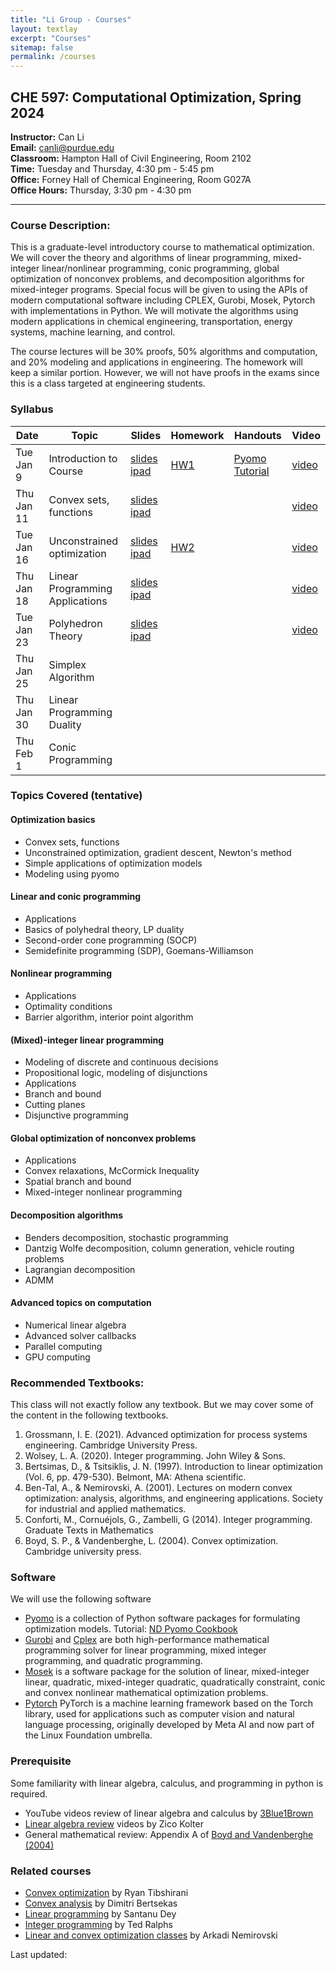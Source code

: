 ```yaml
---
title: "Li Group - Courses"
layout: textlay
excerpt: "Courses"
sitemap: false
permalink: /courses
---
```


## CHE 597: Computational Optimization, Spring 2024

**Instructor:** Can Li  
**Email:** canli@purdue.edu  
**Classroom:** Hampton Hall of Civil Engineering, Room 2102   
**Time:** Tuesday and Thursday, 4:30 pm - 5:45 pm   
**Office:** Forney Hall of Chemical Engineering, Room G027A   
**Office Hours:** Thursday, 3:30 pm - 4:30 pm	  

---

### Course Description:
This is a graduate-level introductory course to mathematical optimization. We will cover the theory and algorithms of linear programming, mixed-integer linear/nonlinear programming, conic programming, global optimization of nonconvex problems, and decomposition algorithms for mixed-integer programs. Special focus will be given to using the APIs of modern computational software including CPLEX, Gurobi, Mosek, Pytorch with implementations in Python. We will motivate the algorithms using modern applications in chemical engineering, transportation, energy systems, machine learning, and control.

The course lectures will be 30% proofs, 50% algorithms and computation, and 20% modeling and applications in engineering. The homework will keep a similar portion. However, we will not have proofs in the exams since this is a class targeted at engineering students. 

### Syllabus

| Date    <br />    | Topic      <br />                                                                  | Slides  <br />    | Homework  <br />| Handouts |Video  <br />| 
|--|----|--|--|--|--|
| Tue Jan 9   | Introduction to Course                                                      | <a href="https://github.com/li-group/ChE-597-Computational-Optimization/blob/main/Lecture%201/Lecture_1_Intro_slides.pdf" target="_blank">slides</a> <a href="https://github.com/li-group/ChE-597-Computational-Optimization/blob/main/Lecture%201/Lecture_1_Intro_ipad.pdf" target="_blank">ipad</a> |   <a href="https://github.com/li-group/ChE-597-Computational-Optimization/tree/main/HW%201" target="_blank">HW1</a>   |       <a href="https://github.com/li-group/ChE-597-Computational-Optimization/blob/main/Lecture%201" target="_blank">Pyomo Tutorial</a>| <a href="https://youtu.be/2b06DgHF68A" target="_blank">video</a>|
| Thu Jan 11   | Convex sets, functions                                                      | <a href="https://github.com/li-group/ChE-597-Computational-Optimization/blob/main/Lecture%202/Lecture_2_convex_sets_and_functions_slides.pdf" target="_blank">slides</a> <a href="https://github.com/li-group/ChE-597-Computational-Optimization/blob/main/Lecture%202/Lecture_2_convex_sets_and_functions_ipad.pdf" target="_blank">ipad</a>|          |          |<a href="https://youtu.be/SaSdryGlfbE?si=eElyZjqTOmz6hxeT" target="_blank">video</a>
| Tue Jan 16   | Unconstrained optimization                                |  <a href="https://github.com/li-group/ChE-597-Computational-Optimization/blob/main/Lecture%203/Lecture_3_slides.pdf" target="_blank">slides</a> <a href="https://github.com/li-group/ChE-597-Computational-Optimization/blob/main/Lecture%203/Lecture_3_ipad.pdf" target="_blank">ipad</a>|   <a href="https://github.com/li-group/ChE-597-Computational-Optimization/tree/main/HW%202" target="_blank">HW2</a>       |          |<a href="https://youtu.be/iqzk82Sca5w?si=fCNoPbUbC7HKBsvQ" target="_blank">video</a>
| Thu Jan 18   | Linear Programming Applications                                                             |  <a href="https://github.com/li-group/ChE-597-Computational-Optimization/blob/main/Lecture%204/Lecture_4_Linear_Programming_Applications_slides.pdf" target="_blank">slides</a> <a href="https://github.com/li-group/ChE-597-Computational-Optimization/blob/main/Lecture%204/Lecture_4_Linear_Programming_Applications_ipad.pdf" target="_blank">ipad</a>|          |          |<a href="https://youtu.be/eU3KEsjZopA" target="_blank">video</a>
| Tue Jan 23   | Polyhedron Theory                                | <a href="https://github.com/li-group/ChE-597-Computational-Optimization/blob/main/Lecture%205/Lecture_5_Polyhedron_Theory_slides.pdf" target="_blank">slides</a> <a href="https://github.com/li-group/ChE-597-Computational-Optimization/blob/main/Lecture%205/Lecture_5_Polyhedron_Theory_ipad.pdf" target="_blank">ipad</a> |     |          |<a href="https://youtu.be/jJQ-5irjqlA" target="_blank">video</a>
 | Thu Jan 25 |    Simplex Algorithm                                                    |  |          |          |
  | Thu Jan 30 |   Linear Programming Duality                                                  |  |          |          |
| Thu Feb 1 |   Conic Programming                                                  |  |          |          |



### Topics Covered (tentative)
#### Optimization basics
- Convex sets, functions
- Unconstrained optimization, gradient descent, Newton's method
- Simple applications of optimization models
- Modeling using pyomo

#### Linear and conic programming
- Applications
- Basics of polyhedral theory, LP duality
- Second-order cone programming (SOCP)
- Semidefinite programming (SDP), Goemans-Williamson

#### Nonlinear programming
- Applications
- Optimality conditions
- Barrier algorithm, interior point algorithm

#### (Mixed)-integer linear programming
- Modeling of discrete and continuous decisions
- Propositional logic, modeling of disjunctions
- Applications
- Branch and bound
- Cutting planes
- Disjunctive programming


#### Global optimization of nonconvex problems
- Applications
- Convex relaxations, McCormick Inequality
- Spatial branch and bound
- Mixed-integer nonlinear programming

#### Decomposition algorithms
- Benders decomposition, stochastic programming
- Dantzig Wolfe decomposition, column generation, vehicle routing problems
- Lagrangian decomposition
- ADMM 

#### Advanced topics on computation
- Numerical linear algebra
- Advanced solver callbacks
- Parallel computing
- GPU computing

### Recommended Textbooks:
This class will not exactly follow any textbook. But we may cover some of the content in the following textbooks.
1. Grossmann, I. E. (2021). Advanced optimization for process systems engineering. Cambridge University Press.
2. Wolsey, L. A. (2020). Integer programming. John Wiley & Sons.
3. Bertsimas, D., & Tsitsiklis, J. N. (1997). Introduction to linear optimization (Vol. 6, pp. 479-530). Belmont, MA: Athena scientific.
4. Ben-Tal, A., & Nemirovski, A. (2001). Lectures on modern convex optimization: analysis, algorithms, and engineering applications. Society for industrial and applied mathematics.
5. Conforti, M., Cornuéjols, G., Zambelli, G (2014). Integer programming. Graduate Texts in Mathematics
6. Boyd, S. P., & Vandenberghe, L. (2004). Convex optimization. Cambridge university press.

### Software
We will use the following software 
- [Pyomo](https://www.pyomo.org/) is a collection of Python software packages for formulating optimization models. Tutorial: [ND Pyomo Cookbook](https://jckantor.github.io/ND-Pyomo-Cookbook/README.html)
- [Gurobi](https://www.gurobi.com/documentation/) and [Cplex](https://www.ibm.com/products/ilog-cplex-optimization-studio) are both high-performance mathematical programming solver for linear programming, mixed integer programming, and quadratic programming.
- [Mosek](https://www.mosek.com/) is a software package for the solution of linear, mixed-integer linear, quadratic, mixed-integer quadratic, quadratically constraint, conic and convex nonlinear mathematical optimization problems.
- [Pytorch](https://pytorch.org/) PyTorch is a machine learning framework based on the Torch library, used for applications such as computer vision and natural language processing, originally developed by Meta AI and now part of the Linux Foundation umbrella.

### Prerequisite

Some familiarity with linear algebra, calculus, and programming in python is required.
- YouTube videos review of linear algebra and calculus by [3Blue1Brown](https://www.youtube.com/@3blue1brown/courses)
- [Linear algebra review](https://www.cs.cmu.edu/~zkolter/course/linalg/index.html)  videos by Zico Kolter
- General mathematical review: Appendix A of  [Boyd and Vandenberghe (2004)](https://web.stanford.edu/~boyd/cvxbook/bv_cvxbook.pdf)

### Related courses
- [Convex optimization](https://www.stat.cmu.edu/~ryantibs/convexopt/) by Ryan Tibshirani 
- [Convex analysis](https://ocw.mit.edu/courses/6-253-convex-analysis-and-optimization-spring-2012/pages/syllabus/) by Dimitri Bertsekas
- [Linear programming](https://www2.isye.gatech.edu/~sdey30/CourseLinearProgramming.html) by Santanu Dey
- [Integer programming](https://coral.ise.lehigh.edu/~ted/teaching/ie418/) by Ted Ralphs
- [Linear and convex optimization classes](https://www2.isye.gatech.edu/~nemirovs/) by Arkadi Nemirovski


<html lang="en">
<head>
    <meta charset="UTF-8">
    <title>Last Updated Example</title>
</head>
<body>

<div id="last-updated">Last updated: </div>

<script>
// Function to format the date as "Month day, Year"
function formatDate(date) {
    const options = { year: 'numeric', month: 'long', day: 'numeric' };
    return date.toLocaleDateString('en-US', options);
}

// Get the current date
const today = new Date();

// Update the content of the 'last-updated' div with the current date
document.getElementById('last-updated').textContent += formatDate(today);
</script>

</body>
</html>

<br /><br /><br /><br /><br /><br /><br /><br />